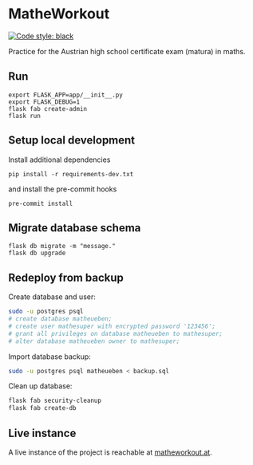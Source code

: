 # MatheWorkout

[![Code style: black](https://img.shields.io/badge/code%20style-black-000000.svg)](https://github.com/psf/black)

Practice for the Austrian high school certificate exam (matura) in maths.

## Run

```
export FLASK_APP=app/__init__.py
export FLASK_DEBUG=1
flask fab create-admin
flask run
```

## Setup local development
Install additional dependencies
```
pip install -r requirements-dev.txt
```
and install the pre-commit hooks
```
pre-commit install
```

## Migrate database schema
```
flask db migrate -m "message."
flask db upgrade
```

## Redeploy from backup

Create database and user:
```bash
sudo -u postgres psql
# create database matheueben;
# create user mathesuper with encrypted password '123456';
# grant all privileges on database matheueben to mathesuper;
# alter database matheueben owner to mathesuper;
```

Import database backup:
```bash
sudo -u postgres psql matheueben < backup.sql
```

Clean up database:
```bash
flask fab security-cleanup
flask fab create-db
```

## Live instance

A live instance of the project is reachable at [matheworkout.at](https://matheworkout.at/).
